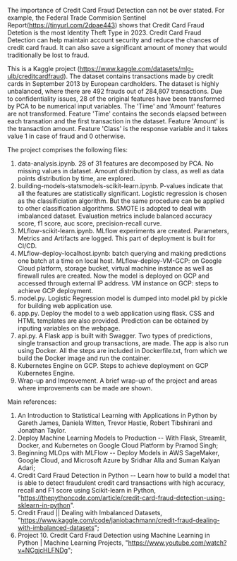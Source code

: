 The importance of Credit Card Fraud Detection can not be over stated. For example, the Federal Trade Commision Sentinel Report(https://tinyurl.com/2dpae443) 
shows that Credit Card Fraud Detetion is the most Identity Theft Type in 2023. Credit Card Fraud Detection can help maintain account security and reduce the 
chances of credit card fraud. It can also save a significant amount of money that would traditionally be lost to fraud. 

This is a Kaggle project (https://www.kaggle.com/datasets/mlg-ulb/creditcardfraud). The dataset contains transactions made by credit cards in September 2013 by European cardholders. The dataset is highly unbalanced, where there are 492 frauds out of 284,807 transactions. Due to confidentiality issues, 28 of the original features have been transformed by PCA to be numerical input variables. The 'Time' and 'Amount' features are not transformed. Feature 'Time' contains the seconds elapsed between each transation and the first transaction in the dataset. Feature 'Amount' is the transaction amount. Feature 'Class' is the response variable and it takes value 1 in case of fraud and 0 otherwise.

The project comprises the following files:

1. data-analysis.ipynb. 28 of 31 features are decomposed by PCA. No missing values in dataset. Amount distribution by class, as well as data points distribution by time, are explored. 
2. building-models-statsmodels-scikit-learn.ipynb. P-values indicate that all the features are statistically significant. Logistic regression is chosen as the classificiation algorithm. But the same procedure can be applied to other classification algorithms. SMOTE is adopted to deal with imbalanced dataset. Evaluation metrics include balanced accuracy score, f1 score, auc score, precision-recall curve.
3. MLflow-scikit-learn.ipynb. MLflow experiments are created. Parameters, Metrics and Artifacts are logged. This part of deployment is built for CI/CD.
4. MLflow-deploy-localhost.ipynb: batch querying and making predictions one batch at a time on local host. MLflow-deploy-VM-GCP: on Google Cloud platform, storage bucket, virtual machine instance as well as firewall rules are created. Now the model is deployed on GCP and accessed through external IP address. VM instance on GCP: steps to achieve GCP deployment. 
5. model.py. Logistic Regression model is dumped into model.pkl by pickle for building web application use.
6. app.py. Deploy the model to a web application using flask. CSS and HTML templates are also provided. Prediction can be obtained by inputing variables on the webpage.
7. api.py. A Flask app is built with Swagger. Two types of predictions, single transaction and group transactions, are made. The app is also run using Docker. All the steps are included in Dockerfile.txt, from which we build the Docker image and run the container. 
8. Kubernetes Engine on GCP. Steps to achieve deployment on GCP Kubernetes Engine.
9. Wrap-up and Improvement. A brief wrap-up of the project and areas where improvements can be made are shown.

Main references:
1. An Introduction to Statistical Learning with Applications in Python by Gareth James, Daniela Witten, Trevor Hastie, Robert Tibshirani and Jonathan Taylor.
2. Deploy Machine Learning Models to Production -- With Flask, Streamlit, Docker, and Kubernetes on Google Cloud Platform by Pramod Singh;
3. Beginning MLOps with MLFlow -- Deploy Models in AWS SageMaker, Google Cloud, and Microsoft Azure by Sridhar Alla and Suman Kalyan Adari;
4. Credit Card Fraud Detection in Python -- Learn how to build a model that is able to detect fraudulent credit card transactions with high accuracy, recall and F1 score using Scikit-learn in Python, "https://thepythoncode.com/article/credit-card-fraud-detection-using-sklearn-in-python".
5. Credit Fraud || Dealing with Imbalanced Datasets, "https://www.kaggle.com/code/janiobachmann/credit-fraud-dealing-with-imbalanced-datasets";
6. Project 10. Credit Card Fraud Detection using Machine Learning in Python | Machine Learning Projects, "https://www.youtube.com/watch?v=NCgjcHLFNDg";
